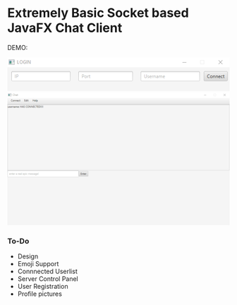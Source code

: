 # Extremely Basic Socket based JavaFX Chat Client

DEMO:
 
<img src="https://raw.githubusercontent.com/stearnsbq/Basic-JavaFX-Chat-Client/master/screenshots/VWsUBMufMkcs_2019-01-14_02-25-48.gif"/>
<img src="https://raw.githubusercontent.com/stearnsbq/Basic-JavaFX-Chat-Client/master/screenshots/16ERyONIuT0h_2019-01-14_02-27-16.gif"/>

 
<h3> To-Do </h3>
<ul>
  <li>Design</li>
  <li>Emoji Support</li>
  <li>Connnected Userlist</li> 
  <li>Server Control Panel</li> 
  <li>User Registration</li>
  <li>Profile pictures</li>
</ul>


